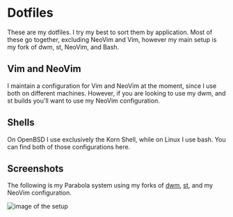 # Dotfiles
These are my dotfiles. I try my best to sort them by application. Most of these go together, excluding NeoVim and Vim, however my main setup is my fork of dwm, st, NeoVim, and Bash.

## Vim and NeoVim
I maintain a configuration for Vim and NeoVim at the moment, since I use both on different machines. However, if you are looking to use my dwm, and st builds you'll want to use my NeoVim configuration.

## Shells
On OpenBSD I use exclusively the Korn Shell, while on Linux I use bash. You can find both of those configurations here.

## Screenshots
The following is my Parabola system using my forks of [dwm](https://gitlab.com/rawleyIfowler/dwm), [st](https://gitlab.com/rawleyIfowler/st), and my NeoVim configuration.

![image of the setup](https://i.imgur.com/hH0CTZM.png)
